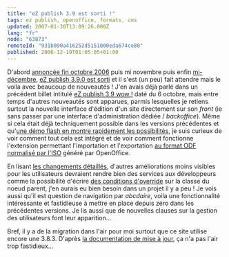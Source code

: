 ```yaml
---
title: "eZ publish 3.9 est sorti !"
tags: ez publish, openoffice, formats, cms
updated: 2007-01-30T13:09:26.000Z
lang: "fr"
node: "63873"
remoteId: "931b090a416252d5151000eda674ce80"
published: 2006-12-19T01:05:05+01:00
---
```

 
D'abord [annoncée fin octobre 2006](http://ez.no/community/news/community_newsletter_06_10_2006) puis mi novembre puis enfin [mi-décembre](http://ez.no/community/news/community_newsletter_17_11_2006), [eZ publish 3.9.0 est sorti](http://ez.no/community/news/announcing_ez_publish_3_9_0_with_the_new_website_interface) et il s'est (un peu) fait attendre mais le voila avec beaucoup de nouveautés ! J'en avais déjà parlé dans un précédent billet intitulé [eZ publish 3.9 wow !](/post/ez-publish-3-9-wow) daté du 6 octobre, mais entre temps d'autres nouveautés sont apparues, parmis lesquelles je retiens surtout la nouvelle interface d'édition d'un site directement sur son *front* (ie sans passer par une interface d'administration dédiée / *backoffice*). Même si cela était déjà techniquement possible dans les versions précédentes et qu'[une démo flash en montre rapidement les possibilités](http://ez.no/ezpublish/demo/ez_publish_now_flash_demo), je suis curieux de voir comment tout cela est intégré et de voir comment fonctionne l'extension permettant l'importation et l'exportation [au format ODF normalisé par l'ISO](http://linuxfr.org/2006/12/09/21753.html) généré par OpenOffice.

 
En lisant [les changements détaillés](http://ez.no/download/ez_publish/changelogs/ez_publish_3_9/changelog_3_8_0_to_3_9_0), d'autres améliorations moins visibles pour les utilisateurs devraient rendre bien des services aux développeurs comme la possibilité d'écrire [des conditions d'override](http://ez.no/doc/ez_publish/technical_manual/3_8/templates/the_template_override_system) sur la classe du noeud parent, j'en aurais eu bien besoin dans un projet il y a peu ! Je vois aussi qu'il est question de navigation par *abcdaire*, voila une fonctionnalité intéressante et fastidieuse à mettre en place depuis zéro dans les précédentes versions. Je lis aussi que de nouvelles clauses sur la gestion des utilisateurs font leur apparition...

 
Bref, il y a de la migration dans l'air pour moi surtout que ce site utilise encore une 3.8.3. D'après [la documentation de mise à jour](http://ez.no/doc/ez_publish/upgrading/upgrading_to_3_9/from_3_8_x_to_3_9_0), ça n'a pas l'air trop fastidieux...

